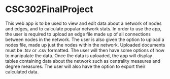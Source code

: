 # CSC302FinalProject

This web app is to be used to view and edit data about a network of nodes and edges, and to
calculate popular network stats. In order to use the app, the user is required to upload an
edge file made up of all connections between nodes in the network. The user is also given the 
option to upload a nodes file, made up just the nodes within the network. Uploaded documents
must be .tsv or .csv formatted. The user will then have some options of how to manipulate the data.
Once the data is uploaded, the app will display tables containing data about the network such as
centrality measures and degree measures. The user will also have the option to export their calculated
data.

